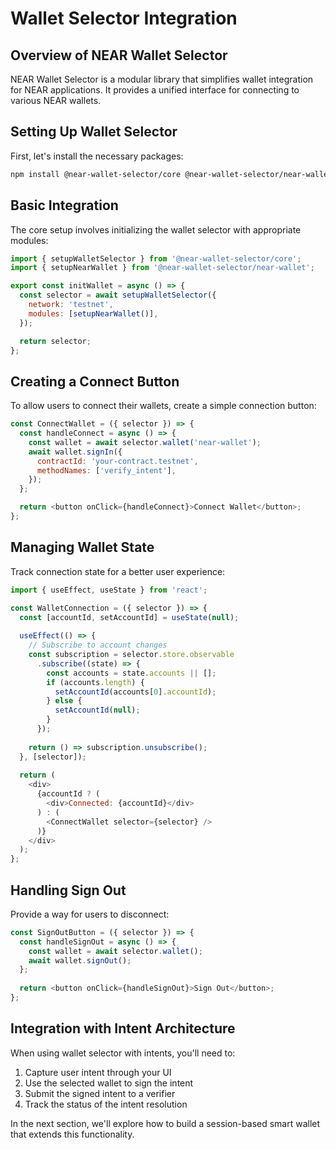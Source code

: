# Wallet Selector Integration

## Overview of NEAR Wallet Selector

NEAR Wallet Selector is a modular library that simplifies wallet integration for NEAR applications. It provides a unified interface for connecting to various NEAR wallets.

## Setting Up Wallet Selector

First, let's install the necessary packages:

```bash
npm install @near-wallet-selector/core @near-wallet-selector/near-wallet near-api-js
```

## Basic Integration

The core setup involves initializing the wallet selector with appropriate modules:

```javascript
import { setupWalletSelector } from '@near-wallet-selector/core';
import { setupNearWallet } from '@near-wallet-selector/near-wallet';

export const initWallet = async () => {
  const selector = await setupWalletSelector({
    network: 'testnet',
    modules: [setupNearWallet()],
  });

  return selector;
};
```

## Creating a Connect Button

To allow users to connect their wallets, create a simple connection button:

```javascript
const ConnectWallet = ({ selector }) => {
  const handleConnect = async () => {
    const wallet = await selector.wallet('near-wallet');
    await wallet.signIn({
      contractId: 'your-contract.testnet',
      methodNames: ['verify_intent'],
    });
  };

  return <button onClick={handleConnect}>Connect Wallet</button>;
};
```

## Managing Wallet State

Track connection state for a better user experience:

```javascript
import { useEffect, useState } from 'react';

const WalletConnection = ({ selector }) => {
  const [accountId, setAccountId] = useState(null);
  
  useEffect(() => {
    // Subscribe to account changes
    const subscription = selector.store.observable
      .subscribe((state) => {
        const accounts = state.accounts || [];
        if (accounts.length) {
          setAccountId(accounts[0].accountId);
        } else {
          setAccountId(null);
        }
      });
    
    return () => subscription.unsubscribe();
  }, [selector]);
  
  return (
    <div>
      {accountId ? (
        <div>Connected: {accountId}</div>
      ) : (
        <ConnectWallet selector={selector} />
      )}
    </div>
  );
};
```

## Handling Sign Out

Provide a way for users to disconnect:

```javascript
const SignOutButton = ({ selector }) => {
  const handleSignOut = async () => {
    const wallet = await selector.wallet();
    await wallet.signOut();
  };
  
  return <button onClick={handleSignOut}>Sign Out</button>;
};
```

## Integration with Intent Architecture

When using wallet selector with intents, you'll need to:

1. Capture user intent through your UI
2. Use the selected wallet to sign the intent
3. Submit the signed intent to a verifier
4. Track the status of the intent resolution

In the next section, we'll explore how to build a session-based smart wallet that extends this functionality.
